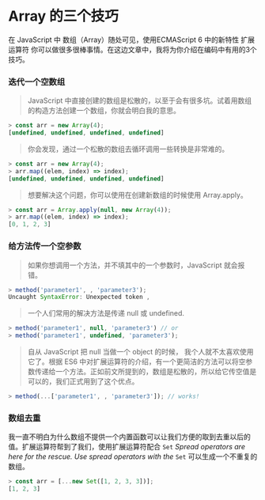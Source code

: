 # Array 的三个技巧

在 JavaScript 中 数组（Array）随处可见，使用ECMAScript 6 中的新特性 扩展运算符 你可以做很多很棒事情。在这边文章中，我将为你介绍在编码中有用的3个技巧。

### 迭代一个空数组

> JavaScript 中直接创建的数组是松散的，以至于会有很多坑。试着用数组的构造方法创建一个数组，你就会明白我的意思。

```javascript
> const arr = new Array(4);
[undefined, undefined, undefined, undefined]
```

> 你会发现，通过一个松散的数组去循环调用一些转换是非常难的。

```javascript
> const arr = new Array(4);
> arr.map((elem, index) => index);
[undefined, undefined, undefined, undefined]
```

> 想要解决这个问题，你可以使用在创建新数组的时候使用 Array.apply。

```javascript
> const arr = Array.apply(null, new Array(4));
> arr.map((elem, index) => index);
[0, 1, 2, 3]
```

### 给方法传一个空参数

> 如果你想调用一个方法，并不填其中的一个参数时，JavaScript 就会报错。

```javascript
> method('parameter1', , 'parameter3');
Uncaught SyntaxError: Unexpected token ,
```

> 一个人们常用的解决方法是传递 null 或 undefined.

```javascript
> method('parameter1', null, 'parameter3') // or
> method('parameter1', undefined, 'parameter3');
```

> 自从 JavaScript 把 null 当做一个 object 的时候， 我个人就不太喜欢使用它了。根据 ES6 中对扩展运算符的介绍，有一个更简洁的方法可以将空参数传递给一个方法。正如前文所提到的，数组是松散的，所以给它传空值是可以的，我们正式用到了这个优点。

```javascript
> method(...['parameter1', , 'parameter3']); // works!
```

### 数组去重

我一直不明白为什么数组不提供一个内置函数可以让我们方便的取到去重以后的值。扩展运算符帮到了我们，使用扩展运算符配合 `Set` _Spread operators are here for the rescue. Use spread operators with the_ `Set` 可以生成一个不重复的数组。

```javascript
> const arr = [...new Set([1, 2, 3, 3])];
[1, 2, 3]
```



